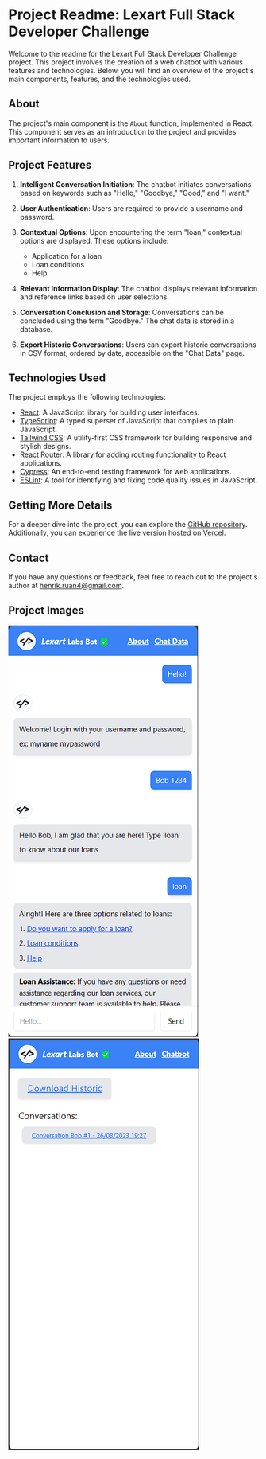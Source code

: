 # Project Readme: Lexart Full Stack Developer Challenge

Welcome to the readme for the Lexart Full Stack Developer Challenge project. This project involves the creation of a web chatbot with various features and technologies. Below, you will find an overview of the project's main components, features, and the technologies used.

## About

The project's main component is the `About` function, implemented in React. This component serves as an introduction to the project and provides important information to users.

## Project Features

1. **Intelligent Conversation Initiation**: The chatbot initiates conversations based on keywords such as "Hello," "Goodbye," "Good," and "I want."

2. **User Authentication**: Users are required to provide a username and password.

3. **Contextual Options**: Upon encountering the term "loan," contextual options are displayed. These options include:
   - Application for a loan
   - Loan conditions
   - Help

4. **Relevant Information Display**: The chatbot displays relevant information and reference links based on user selections.

5. **Conversation Conclusion and Storage**: Conversations can be concluded using the term "Goodbye." The chat data is stored in a database.

6. **Export Historic Conversations**: Users can export historic conversations in CSV format, ordered by date, accessible on the "Chat Data" page.

## Technologies Used

The project employs the following technologies:

- [React](https://react.dev/): A JavaScript library for building user interfaces.
- [TypeScript](https://www.typescriptlang.org/): A typed superset of JavaScript that compiles to plain JavaScript.
- [Tailwind CSS](https://tailwindcss.com/): A utility-first CSS framework for building responsive and stylish designs.
- [React Router](https://reactrouter.com/en/main): A library for adding routing functionality to React applications.
- [Cypress](https://www.cypress.io/): An end-to-end testing framework for web applications.
- [ESLint](https://eslint.org/): A tool for identifying and fixing code quality issues in JavaScript.
  
## Getting More Details

For a deeper dive into the project, you can explore the [GitHub repository](https://github.com/HenrikSantos/lexart-challenge-frontend). Additionally, you can experience the live version hosted on [Vercel](https://lexart-challenge-frontend-git-main-henriksantos.vercel.app/).

## Contact

If you have any questions or feedback, feel free to reach out to the project's author at [henrik.ruan4@gmail.com](mailto:henrik.ruan4@gmail.com).

## Project Images
![Page Chatbot](./public/Chatbot.png)
![Page Chat data](./public/Chatdata.png)
